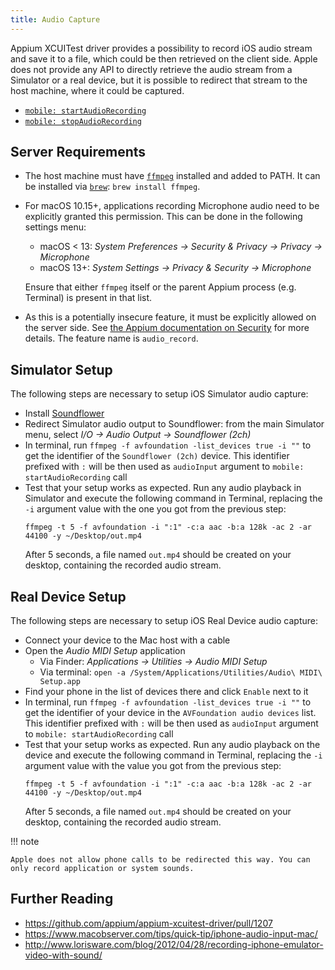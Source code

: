 ```yaml
---
title: Audio Capture
---
```



Appium XCUITest driver provides a possibility to record iOS audio stream and save it to a file,
which could be then retrieved on the client side. Apple does not provide any API to directly
retrieve the audio stream from a Simulator or a real device, but it is possible to redirect that
stream to the host machine, where it could be captured.

* [`mobile: startAudioRecording`](../reference/execute-methods.md#mobile-startaudiorecording)
* [`mobile: stopAudioRecording`](../reference//execute-methods.md#mobile-stopaudiorecording)

## Server Requirements

- The host machine must have [`ffmpeg`](https://www.ffmpeg.org/download.html) installed and added to PATH.
  It can be installed via [`brew`](https://brew.sh/): `brew install ffmpeg`.
- For macOS 10.15+, applications recording Microphone audio need to be explicitly granted this permission.
  This can be done in the following settings menu:

    - macOS < 13: _System Preferences -> Security & Privacy -> Privacy -> Microphone_
    - macOS 13+: _System Settings -> Privacy & Security -> Microphone_

    Ensure that either `ffmpeg` itself or the parent Appium process (e.g. Terminal) is present in that list.

- As this is a potentially insecure feature, it must be explicitly allowed on the server side. See
  [the Appium documentation on Security](https://appium.io/docs/en/latest/guides/security/) for more details.
  The feature name is `audio_record`.

## Simulator Setup

The following steps are necessary to setup iOS Simulator audio capture:

* Install [Soundflower](https://github.com/mattingalls/Soundflower/releases)
* Redirect Simulator audio output to Soundflower: from the main Simulator menu, select
  _I/O -> Audio Output -> Soundflower (2ch)_
* In terminal, run `ffmpeg -f avfoundation -list_devices true -i ""` to get the identifier of the
  `Soundflower (2ch)` device. This identifier prefixed with `:` will be then used as `audioInput`
  argument to `mobile: startAudioRecording` call
* Test that your setup works as expected. Run any audio playback in Simulator and execute the
  following command in Terminal, replacing the `-i` argument value with the one you got from the
  previous step:
  ```
  ffmpeg -t 5 -f avfoundation -i ":1" -c:a aac -b:a 128k -ac 2 -ar 44100 -y ~/Desktop/out.mp4
  ```
  After 5 seconds, a file named `out.mp4` should be created on your desktop, containing the recorded
  audio stream.

## Real Device Setup

The following steps are necessary to setup iOS Real Device audio capture:

* Connect your device to the Mac host with a cable
* Open the _Audio MIDI Setup_ application
    * Via Finder: _Applications -> Utilities -> Audio MIDI Setup_
    * Via terminal: `open -a /System/Applications/Utilities/Audio\ MIDI\ Setup.app`
* Find your phone in the list of devices there and click `Enable` next to it
* In terminal, run `ffmpeg -f avfoundation -list_devices true -i ""` to get the identifier of your
  device in the `AVFoundation audio devices` list. This identifier prefixed with `:` will be then
  used as `audioInput` argument to `mobile: startAudioRecording` call
* Test that your setup works as expected. Run any audio playback on the device and execute the
  following command in Terminal, replacing the `-i` argument value with the value you got from the
  previous step:
  ```
  ffmpeg -t 5 -f avfoundation -i ":1" -c:a aac -b:a 128k -ac 2 -ar 44100 -y ~/Desktop/out.mp4
  ```
  After 5 seconds, a file named `out.mp4` should be created on your desktop, containing the recorded
  audio stream.

!!! note

    Apple does not allow phone calls to be redirected this way. You can only record application or system sounds.

## Further Reading

* <https://github.com/appium/appium-xcuitest-driver/pull/1207>
* <https://www.macobserver.com/tips/quick-tip/iphone-audio-input-mac/>
* <http://www.lorisware.com/blog/2012/04/28/recording-iphone-emulator-video-with-sound/>
